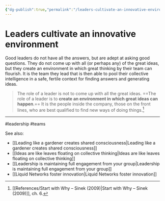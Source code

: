 ```yaml
---
{"dg-publish":true,"permalink":"/leaders-cultivate-an-innovative-environment/"}
---
```



# Leaders cultivate an innovative environment

Good leaders do not have all the answers, but are adept at asking good questions. They do not come up with all (or perhaps any) of the great ideas, but they create an environment in which great thinking by their team can flourish. It is the team they lead that is then able to pool their collective intelligence in a safe, fertile context for finding answers and generating ideas.

> The role of a leader is not to come up with all the great ideas. ==The role of a leader is to **create an environment in which great ideas can happen**.== It is the people inside the company, those on the front lines, who are best qualified to find new ways of doing things.[^1]


---
#leadership #teams 

See also:
- [[Leading like a gardener creates shared consciousness\|Leading like a gardener creates shared consciousness]]
- [[Ideas are like leaves floating on collective thinking\|Ideas are like leaves floating on collective thinking]]
- [[Leadership is maintaining full engagement from your group\|Leadership is maintaining full engagement from your group]]
- [[Liquid Networks foster innovation\|Liquid Networks foster innovation]]

[^1]: [[References/Start with Why – Sinek (2009)\|Start with Why – Sinek (2009)]], ch. 6.